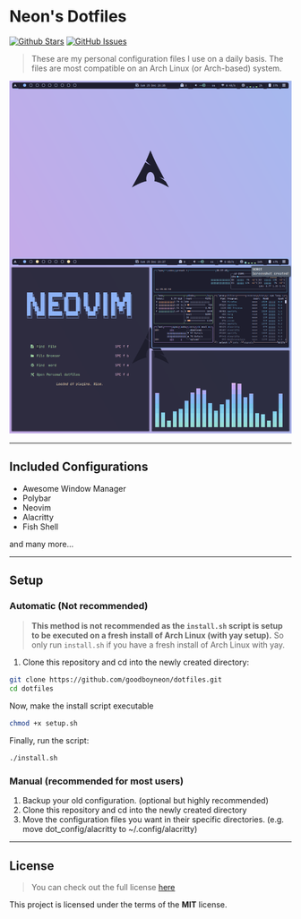 # Neon's Dotfiles

[![Github Stars](https://img.shields.io/github/stars/GoodBoyNeon/dotfiles?color=89b4fa&label=Stars&logoColor=1e1e2e&style=for-the-badge)](https://github.com/GoodBoyNeon/dotfiles/stargazers)
[![GitHub Issues](https://img.shields.io/github/issues/goodboyneon/dotfiles?color=fab387&style=for-the-badge)](https://github.com/GoodBoyNeon/dotfiles/issues)

> These are my personal configuration files I use on a daily basis. The files are most compatible on an Arch Linux (or Arch-based) system.

![Preview](images/rice.png)

---

## Included Configurations

- Awesome Window Manager
- Polybar
- Neovim
- Alacritty
- Fish Shell

and many more...

---

## Setup

### **Automatic (Not recommended)**

> **This method is not recommended as the `install.sh` script is setup to be executed on a fresh install of Arch Linux (with yay setup).** So only run `install.sh` if you have a fresh install of Arch Linux with yay.

1. Clone this repository and cd into the newly created directory:

```sh
git clone https://github.com/goodboyneon/dotfiles.git
cd dotfiles
```

Now, make the install script executable

```sh
chmod +x setup.sh
```

Finally, run the script:

```sh
./install.sh
```

### **Manual (recommended for most users)**

1. Backup your old configuration. (optional but highly recommended)
2. Clone this repository and cd into the newly created directory
3. Move the configuration files you want in their specific directories. (e.g. move dot_config/alacritty to ~/.config/alacritty)

---

## License

> You can check out the full license [here](https://github.com/GoodBoyNeon/dotfiles/blob/master/LICENSE)

This project is licensed under the terms of the **MIT** license.
